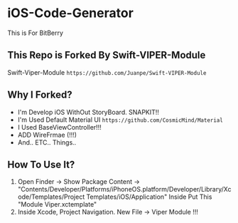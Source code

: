 # iOS-Code-Generator
This is For BitBerry


## This Repo is Forked By Swift-VIPER-Module
Swift-Viper-Module `https://github.com/Juanpe/Swift-VIPER-Module`

## Why I Forked?
 - I'm  Develop iOS WithOut StoryBoard. SNAPKIT!!
 - I'm Used Default Material UI `https://github.com/CosmicMind/Material`
 - I Used BaseViewController!!!
 - ADD WireFrmae (!!!)
 - And.. ETC.. Things..
 
## How To Use It? 
 1. Open Finder -> Show Package Content -> "Contents/Developer/Platforms/iPhoneOS.platform/Developer/Library/Xcode/Templates/Project Templates/iOS/Application" Inside Put This "Module Viper.xctemplate"
 2. Inside Xcode, Project Navigation. New File -> Viper Module !!!


